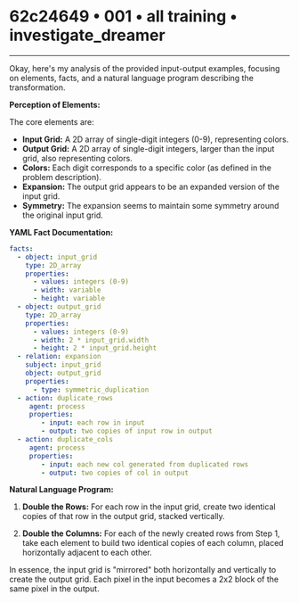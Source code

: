 # 62c24649 • 001 • all training • investigate_dreamer

---
Okay, here's my analysis of the provided input-output examples, focusing on elements, facts, and a natural language program describing the transformation.

**Perception of Elements:**

The core elements are:

*   **Input Grid:** A 2D array of single-digit integers (0-9), representing colors.
*   **Output Grid:** A 2D array of single-digit integers, larger than the input grid, also representing colors.
*   **Colors:** Each digit corresponds to a specific color (as defined in the problem description).
*   **Expansion:** The output grid appears to be an expanded version of the input grid.
*   **Symmetry:** The expansion seems to maintain some symmetry around the original input grid.

**YAML Fact Documentation:**



```yaml
facts:
  - object: input_grid
    type: 2D_array
    properties:
      - values: integers (0-9)
      - width: variable
      - height: variable
  - object: output_grid
    type: 2D_array
    properties:
      - values: integers (0-9)
      - width: 2 * input_grid.width
      - height: 2 * input_grid.height
  - relation: expansion
    subject: input_grid
    object: output_grid
    properties:
      - type: symmetric_duplication
  - action: duplicate_rows
     agent: process
     properties: 
        - input: each row in input
        - output: two copies of input row in output
  - action: duplicate_cols
     agent: process
     properties:
        - input: each new col generated from duplicated rows
        - output: two copies of col in output
```



**Natural Language Program:**

1.  **Double the Rows:** For each row in the input grid, create two identical copies of that row in the output grid, stacked vertically.

2.  **Double the Columns:** For each of the newly created rows from Step 1, take each element to build two identical copies of each column, placed horizontally adjacent to each other.

In essence, the input grid is "mirrored" both horizontally and vertically to create the output grid. Each pixel in the input becomes a 2x2 block of the same pixel in the output.

